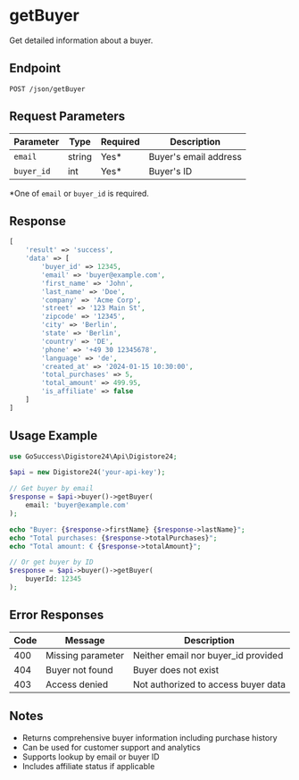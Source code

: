 # getBuyer

Get detailed information about a buyer.

## Endpoint

```
POST /json/getBuyer
```

## Request Parameters

| Parameter | Type | Required | Description |
|-----------|------|----------|-------------|
| `email` | string | Yes* | Buyer's email address |
| `buyer_id` | int | Yes* | Buyer's ID |

*One of `email` or `buyer_id` is required.

## Response

```php
[
    'result' => 'success',
    'data' => [
        'buyer_id' => 12345,
        'email' => 'buyer@example.com',
        'first_name' => 'John',
        'last_name' => 'Doe',
        'company' => 'Acme Corp',
        'street' => '123 Main St',
        'zipcode' => '12345',
        'city' => 'Berlin',
        'state' => 'Berlin',
        'country' => 'DE',
        'phone' => '+49 30 12345678',
        'language' => 'de',
        'created_at' => '2024-01-15 10:30:00',
        'total_purchases' => 5,
        'total_amount' => 499.95,
        'is_affiliate' => false
    ]
]
```

## Usage Example

```php
use GoSuccess\Digistore24\Api\Digistore24;

$api = new Digistore24('your-api-key');

// Get buyer by email
$response = $api->buyer()->getBuyer(
    email: 'buyer@example.com'
);

echo "Buyer: {$response->firstName} {$response->lastName}";
echo "Total purchases: {$response->totalPurchases}";
echo "Total amount: € {$response->totalAmount}";

// Or get buyer by ID
$response = $api->buyer()->getBuyer(
    buyerId: 12345
);
```

## Error Responses

| Code | Message | Description |
|------|---------|-------------|
| 400 | Missing parameter | Neither email nor buyer_id provided |
| 404 | Buyer not found | Buyer does not exist |
| 403 | Access denied | Not authorized to access buyer data |

## Notes

- Returns comprehensive buyer information including purchase history
- Can be used for customer support and analytics
- Supports lookup by email or buyer ID
- Includes affiliate status if applicable
